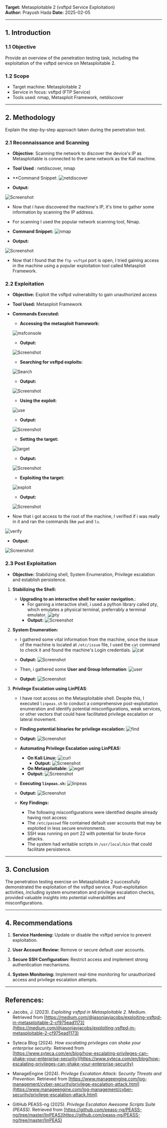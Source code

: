 
**Target:** Metasploitable 2 (vsftpd Service Exploitation)  
**Author:** Prayush Hada
**Date:** 2025-02-05

---

## **1. Introduction**

### **1.1 Objective**

Provide an overview of the penetration testing task, including the exploitation of the vsftpd service on Metasploitable 2.

### **1.2 Scope**

- Target machine: Metasploitable 2
- Service in focus: vsftpd (FTP Service)
- Tools used: nmap, Metasploit Framework, netdiscover

---

## **2. Methodology**

Explain the step-by-step approach taken during the penetration test.

### **2.1 Reconnaissance and Scanning**

- **Objective**: Scanning the network to discover the device's IP as Metasploitable is connected to the same network as the Kali machine.

- **Tool Used** : netdiscover, nmap

- **Command Snippet:
![netdiscover](assets/netdiscover.svg)
 - **Output:**

![Screenshot](assets/Monitor1_2025-02-05_14-49-19.png)

- Now that i have discovered the machine's IP, it's time to gather some information by scanning the IP address.


- For scanning I used the popular network scanning tool, Nmap.

- **Command Snippet:**
![nmap](assets/nmap.svg)
- **Output:**

![Screenshot](assets/Monitor1_2025-02-05_14-56-30.png)

- Now that I found that the `ftp vsftpd` port is open, I tried gaining access in the machine using a popular exploitation tool called Metasploit Framework.


### **2.2 Exploitation**

- **Objective:** Exploit the vsftpd vulnerability to gain unauthorized access
- **Tool Used:** Metasploit Framework
- **Commands Executed:**
	- **Accessing the metasploit framework:**
   
	![msfconsole](assets/msfconsole.svg)

	- **Output:**
	
	![Screenshot](assets/Monitor1_2025-02-05_15-06-49.png)
	
	- **Searching for vsftpd exploits:**
   
	![Search](assets/search_exp.svg)

	- **Output:**
	
	![Screenshot](assets/Monitor1_2025-02-05_15-08-04.png)
	
	
	- **Using the exploit**:
   
	![use](assets/use_exp.svg)
	 
	 - **Output:**
    
	![Screenshot](assets/Monitor1_2025-02-05_15-19-06.png)
	
	- **Setting the target:**
   
	![target](assets/set_target.svg)

	- **Output:**
   
	![Screenshot](assets/Monitor1_2025-02-05_15-22-41.png)
	
	- **Exploiting the target:**
   
	![exploit](assets/exploit.svg)

	- **Output:**
   
	![Screenshot](assets/Monitor1_2025-02-05_15-25-24.png)

- Now that i got access to the root of the machine, I verified if i was really in it and ran the commands like `pwd` and `ls`.

![verify](assets/verify.svg)


- **Output:**
  
![Screenshot](assets/Monitor1_2025-02-05_15-28-07.png)


### 2.3 Post Exploitation

- **Objective:** Stabilizing shell, System Enumeration, Privilege escalation and establish persistence.

1. **Stabilizing the Shell:**
	- **Upgrading to an interactive shell for easier navigation.**:
		 - For gaining a interactive shell, i used a python library called pty, which emulates a physical terminal, preferrably a terminal emulator.
		![pty](assets/pty.svg)
		- **Output:**
		![Screenshot](assets/Monitor1_2025-02-05_15-47-13.png)

2. **System Enumeration:**
	- I gathered some vital information from the machine, since the issue of the machine is located at `/etc/issue` file, I used the `cat` command to check it and found the machine's Login credentials.
	![cat](assets/cat.svg)
	- **Output:**
	![Screenshot](assets/Monitor1_2025-02-05_15-56-15.png)
	
	- Then, i gathered some **User and Group Information**:
	![user](assets/user.svg)
	- **Output:**
	![Screenshot](assets/Monitor1_2025-02-05_16-14-39.png)

3. **Privilege Escalation using LinPEAS**:
	- I have root access on the Metasploitable shell. Despite this, I executed `linpeas.sh` to conduct a comprehensive post-exploitation enumeration and identify potential misconfigurations, weak services, or other vectors that could have facilitated privilege escalation or lateral movement.
	
	- **Finding potential binaries for privilege escalation:**
	![find](assets/find.svg)
	- **Output:**
	![Screenshot](assets/Monitor1_2025-02-05_16-20-50.png)
	 
	
	- **Automating Privilege Escalation using LinPEAS:**
		- **On Kali Linux:**
			![curl](assets/curl.svg)
			- **Output:**
			![Screenshot](assets/Monitor1_2025-02-05_16-51-35.png)
		- **On Metasploitable:**
		![wget](assets/wget.svg)
		- **Output:**
		![Screenshot](assets/Monitor1_2025-02-05_16-52-12.png)

	- **Executing `linpeas.sh`:**
	![linpeas](assets/linpeas.svg)
	- **Output:**
	![Screenshot](assets/Monitor1_2025-02-05_16-57-56.png)
	
	
	- **Key Findings:**
		- The following misconfigurations were identified despite already having root access:
		- The `/etc/passwd` file contained default user accounts that may be exploited in less secure environments.
		- SSH was running on port 22 with potential for brute-force attacks.
		- The system had writable scripts in `/usr/local/bin` that could facilitate persistence.

---

## **3. Conclusion**

The penetration testing exercise on Metasploitable 2 successfully demonstrated the exploitation of the vsftpd service. Post-exploitation activities, including system enumeration and privilege escalation checks, provided valuable insights into potential vulnerabilities and misconfigurations.

---

## **4. Recommendations**

1. **Service Hardening:** Update or disable the vsftpd service to prevent exploitation.
    
2. **User Account Review:** Remove or secure default user accounts.
    
3. **Secure SSH Configuration:** Restrict access and implement strong authentication mechanisms.
    
4. **System Monitoring:** Implement real-time monitoring for unauthorized access and privilege escalation attempts.
    

---

## References:

- Jacobs, J. (2023). _Exploiting vsftpd in Metasploitable 2_. Medium. Retrieved from [https://medium.com/@jasonjayjacobs/exploiting-vsftpd-in-metasploitable-2-cf975ead1173](https://medium.com/@jasonjayjacobs/exploiting-vsftpd-in-metasploitable-2-cf975ead1173)
    
- Syteca Blog (2024). _How escalating privileges can shake your enterprise security_. Retrieved from [https://www.syteca.com/en/blog/how-escalating-privileges-can-shake-your-enterprise-security](https://www.syteca.com/en/blog/how-escalating-privileges-can-shake-your-enterprise-security)
    
- ManageEngine (2024). _Privilege Escalation Attack: Security Threats and Prevention_. Retrieved from [https://www.manageengine.com/log-management/cyber-security/privilege-escalation-attack.html](https://www.manageengine.com/log-management/cyber-security/privilege-escalation-attack.html)
    
- GitHub PEASS-ng (2025). _Privilege Escalation Awesome Scripts Suite (PEASS)_. Retrieved from [https://github.com/peass-ng/PEASS-ng/tree/master/linPEAS](https://github.com/peass-ng/PEASS-ng/tree/master/linPEAS)
